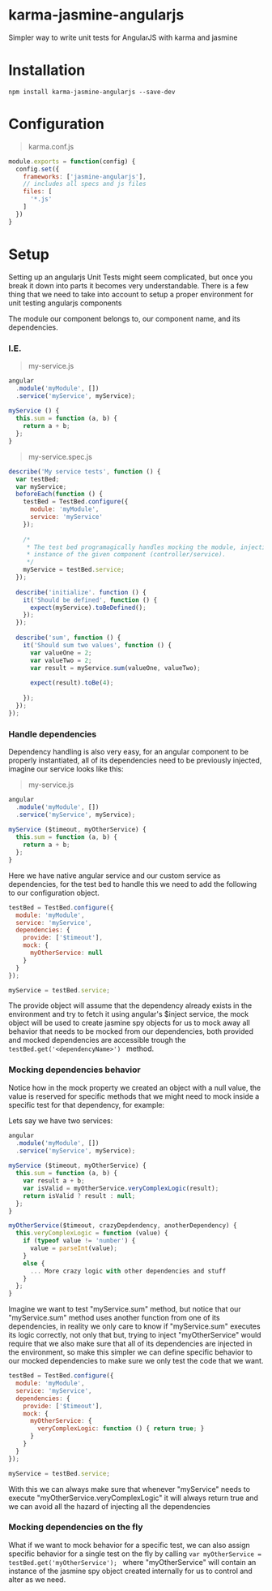 # karma-jasmine-angularjs
Simpler way to write unit tests for AngularJS with karma and jasmine

# Installation
```
npm install karma-jasmine-angularjs --save-dev
```

# Configuration
> karma.conf.js
```javascript
module.exports = function(config) {
  config.set({
    frameworks: ['jasmine-angularjs'],
    // includes all specs and js files
    files: [
      '*.js'
    ]
  })
}
```

# Setup
Setting up an angularjs Unit Tests might seem complicated, but once you break it down into parts it becomes very understandable.
There is a few thing that we need to take into account to setup a proper environment for unit testing angularjs components

The module our component belongs to, our component name, and its dependencies.

### I.E.

> my-service.js
```javascript
angular
  .module('myModule', [])
  .service('myService', myService);
 
myService () {
  this.sum = function (a, b) {
    return a + b;
  };
}
```

> my-service.spec.js
```javascript
describe('My service tests', function () {
  var testBed;
  var myService;
  beforeEach(function () {
    testBed = TestBed.configure({
      module: 'myModule',
      service: 'myService'
    });
    
    /*
     * The test bed programagically handles mocking the module, injecting the service and returning an 
     * instance of the given component (controller/service).
     */
    myService = testBed.service;
  });
  
  describe('initialize'. function () {
    it('Should be defined', function () {
      expect(myService).toBeDefined();
    });
  });
  
  describe('sum', function () {
    it('Should sum two values', function () {
      var valueOne = 2;
      var valueTwo = 2;
      var result = myService.sum(valueOne, valueTwo);
      
      expect(result).toBe(4);
      
    });
  });
});
```
### Handle dependencies

Dependency handling is also very easy, for an angular component to be properly instantiated, all of its dependencies need to be previously injected, imagine our service looks like this:

> my-service.js
```javascript
angular
  .module('myModule', [])
  .service('myService', myService);
 
myService ($timeout, myOtherService) {
  this.sum = function (a, b) {
    return a + b;
  };
}
```

Here we have native angular service and our custom service as dependencies, for the test bed to handle this we need to add the following to our configuration object.

```javascript
testBed = TestBed.configure({
  module: 'myModule',
  service: 'myService',
  dependencies: {
    provide: ['$timeout'],
    mock: {
      myOtherService: null
    }
  }
});

myService = testBed.service;
```

The provide object will assume that the dependency already exists in the environment and try to fetch it using angular's $inject service, the mock object will be used to create jasmine spy objects for us to mock away all behavior that needs to be mocked from our dependencies,
both provided and mocked dependencies are accessible trough the ```testBed.get('<dependencyName>') ``` method.

### Mocking dependencies behavior

Notice how in the mock property we created an object with a null value, the value is reserved for specific methods that we might need to mock inside a specific test for that dependency, for example:

Lets say we have two services:
```javascript
angular
  .module('myModule', [])
  .service('myService', myService);
 
myService ($timeout, myOtherService) {
  this.sum = function (a, b) {
    var result a + b;
    var isValid = myOtherService.veryComplexLogic(result);
    return isValid ? result : null;
  };
}

myOtherService($timeout, crazyDepdendency, anotherDependency) {
  this.veryComplexLogic = function (value) {
    if (typeof value != 'number') {
      value = parseInt(value);
    }
    else {
      ... More crazy logic with other dependencies and stuff
    }
  };
}
```

Imagine we want to test "myService.sum" method, but notice that our "myService.sum" method uses another function from one of its dependencies, in reality we only care to know if "myService.sum" executes its logic correctly, not only that but, trying to inject "myOtherService" would require that we also make sure that all of its dependencies are injected in the environment, so make this simpler we can define specific behavior to our mocked dependencies to make sure we only test the code that we want.

```javascript
testBed = TestBed.configure({
  module: 'myModule',
  service: 'myService',
  dependencies: {
    provide: ['$timeout'],
    mock: {
      myOtherService: {
        veryComplexLogic: function () { return true; }
      }
    }
  }
});

myService = testBed.service;
```

With this we can always make sure that whenever "myService" needs to execute "myOtherService.veryComplexLogic" it will always return true and we can avoid all the hazard of injecting all the dependencies

### Mocking dependencies on the fly

What if we want to mock behavior for a specific test, we can also assign specific behavior for a single test on the fly by calling ```var myOtherService = testBed.get('myOtherService'); ``` where "myOtherService" will contain an instance of the jasmine spy object created internally for us to control and alter as we need.

